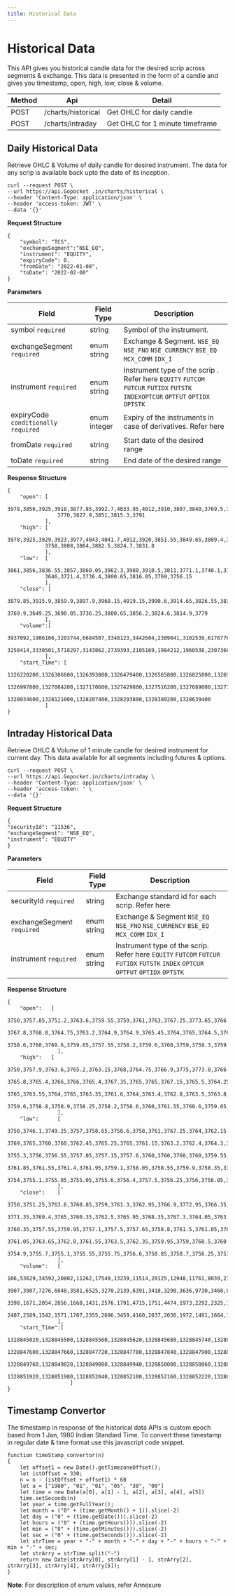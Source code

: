 ```yaml
---
title: Historical Data
---
```


# Historical Data

This API gives you historical candle data for the desired scrip across segments & exchange. This data is presented in the form of a candle and gives you timestamp, open, high, low, close & volume.

| Method | Api                | Detail                          |
| ------ | ------------------ | ------------------------------- |
| POST   | /charts/historical | Get OHLC for daily candle       |
| POST   | /charts/intraday   | Get OHLC for 1 minute timeframe |

## Daily Historical Data

Retrieve OHLC & Volume of daily candle for desired instrument. The data for any scrip is available back upto the date of its inception.

```
curl --request POST \
--url https://api.Gopocket .in/charts/historical \
--header 'Content-Type: application/json' \
--header 'access-token: JWT' \
--data '{}'
```

**Request Structure**

```
{
    "symbol": "TCS",
    "exchangeSegment":"NSE_EQ",
    "instrument": "EQUITY",
    "expiryCode": 0,
    "fromDate": "2022-01-08",
    "toDate": "2022-02-08"
}
```

**Parameters**

| Field                               | Field Type   | Description                                                                                                                     |
| ----------------------------------- | ------------ | ------------------------------------------------------------------------------------------------------------------------------- |
| symbol `required`                   | string       | Symbol of the instrument.                                                                                                       |
| exchangeSegment `required`          | enum string  | Exchange & Segment. `NSE_EQ` `NSE_FNO` `NSE_CURRENCY` `BSE_EQ` `MCX_COMM` `IDX_I`                                               |
| instrument `required`               | enum string  | Instrument type of the scrip . Refer here `EQUITY` `FUTCOM` `FUTCUR` `FUTIDX` `FUTSTK` `INDEXOPTCUR` `OPTFUT` `OPTIDX` `OPTSTK` |
| expiryCode `conditionally required` | enum integer | Expiry of the instruments in case of derivatives. Refer here                                                                    |
| fromDate `required`                 | string       | Start date of the desired range                                                                                                 |
| toDate `required`                   | string       | End date of the desired range                                                                                                   |

**Response Structure**

```
{
    "open": [
                3978,3856,3925,3918,3877.85,3992.7,4033.95,4012,3910,3807,3840,3769.5,3731,3646,3749,
                3770,3827.9,3851,3815.3,3791
            ],
    "high": [
            3978,3925,3929,3923,3977,4043,4041.7,4012,3920,3851.55,3849.65,3809.4,3733.4,3729.8,
            3758,3808,3864,3882.5,3824.7,3831.8
            ],
    "low":  [
            3861,3856,3836.55,3857,3860.05,3962.3,3980,3910.5,3811,3771.1,3740.1,3722.2,3625.1,
            3646,3721.4,3736.4,3800.65,3816.05,3769,3756.15
            ],
    "close": [
            3879.85,3915.9,3859.9,3897.9,3968.15,4019.15,3990.6,3914.65,3826.55,3833.5,3771.35,
            3769.9,3649.25,3690.05,3736.25,3800.65,3856.2,3824.6,3814.9,3779
            ],
    "volume":[
            3937092,1906106,3203744,6684507,3348123,3442604,2389041,3102539,6176776,3112358,
            3258414,3330501,5718297,3143862,2739393,2105169,1984212,1960538,2307366,1919149
            ],
    "start_Time": [
            1326220200,1326306600,1326393000,1326479400,1326565800,1326825000,1326911400,
            1326997800,1327084200,1327170600,1327429800,1327516200,1327689000,1327775400,
            1328034600,1328121000,1328207400,1328293800,1328380200,1328639400
            ]
}
```

## Intraday Historical Data

Retrieve OHLC & Volume of 1 minute candle for desired instrument for current day. This data available for all segments including futures & options.

```
curl --request POST \
--url https://api.Gopocket.in/charts/intraday \
--header 'Content-Type: application/json' \
--header 'access-token: ' \
--data '{}'
```

**Request Structure**

```
{
"securityId": "11536",
"exchangeSegment": "NSE_EQ",
"instrument": "EQUITY"
}
```

**Parameters**

| Field                      | Field Type  | Description                                                                                                                       |
| -------------------------- | ----------- | --------------------------------------------------------------------------------------------------------------------------------- |
| securityId `required`      | string      | Exchange standard id for each scrip. Refer here                                                                                   |
| exchangeSegment `required` | enum string | Exchange & Segment `NSE_EQ` `NSE_FNO` `NSE_CURRENCY` `BSE_EQ` `MCX_COMM` `IDX_I`                                                  |
| instrument `required`      | enum string | Instrument type of the scrip. Refer here `EQUITY` `FUTCOM` `FUTCUR` `FUTIDX` `FUTSTK` `INDEX` `OPTCUR` `OPTFUT` `OPTIDX` `OPTSTK` |

**Response Structure**

```
{
    "open":   [
                    3750,3757.85,3751.2,3763.6,3759.55,3759,3761,3763,3767.25,3773.65,3766.1,3765.65,3767.1,3774.15,3775.9,3774.95,3773.2,3774.7,3772.25,3774.85,3767.2,3768,3768.95,3768.85,3769.3,3773.55,3773.95,3770,3770.25,3769.1,3765.3,3760.2,3762.45,3765.4,
                    3767.8,3768.8,3764.75,3763.2,3764.9,3764.9,3765.45,3764,3765,3764.5,3764.3,3764.85,3765,3762,3764.2,3762.05,3757.55,3757,3754.25,3755.95,3760.75,3760.05,3757.45,3760.2,3757.1,3758.1,3757.6,3758.8,3760.35,3761.05,3761.15,3760.4,3760.25,3760.85,
                    3758.6,3760,3760.6,3759.05,3757.55,3758.2,3759.6,3760,3759,3759.3,3759.9,3758.8,3758.6,3759.5,3759.55,3757.4,3756.9,3757,3756.4,3757.6,3757.6,3757.05,3756.4,3757.95,3756.45,3757.4,3759.95
                ],
    "high":   [
                    3750,3757.9,3763.6,3765.2,3763.15,3768,3764.75,3766.9,3775,3773.8,3766.9,3768.5,3777.7,3777,3777.95,3775.4,3775.95,3775,3775,3774.95,3770.8,3770,3769,3769.85,3773.6,3776,3774.8,3772.15,3773.55,3772.1,3765.3,3763.85,3768.95,3769,3769.85,3769,3766.55,
                    3765.8,3765.4,3766,3766,3765.4,3767.35,3765,3765,3767.15,3765.5,3764.25,3764.2,3762.05,3760,3757.1,3757.3,3761.95,3762,3761,3759.95,3760.2,3758.15,3759.4,3759,3761.5,3762.6,3762.1,3762.75,3761.65,3761.55,3762,3760,3762,3763.7,3762.85,3762.8,3762,3761.85,3764.95,
                    3765,3763.55,3764,3765,3763.35,3761.6,3764,3763.4,3762.8,3763.5,3763.8,3763,3760,3762.55,3761,3761,3761.15,3760.9,3763.4,3761.4,3761.4,3762,3762,3762,3761.95,3762,3762,3758.5,3758.65,3761.45,3760.95,3759.85,3758.55,3757.85,3756.5,3755.9,3756.3,3755.75,3757.4,
                    3759.6,3758.8,3758.9,3758.25,3758.2,3758.6,3760,3761.55,3760.6,3759.05,3758.4,3759.6,3760.9,3760.25,3763.55,3761,3760.95,3760,3759.65,3759.55,3759.55,3758.7,3757.05,3757.35,3756.95,3758.25,3758,3758.8,3758.4,3759.85,3758.9,3759.35,3759.95
                ],
    "low":      [
                    3750,3746.1,3749.25,3757,3758.65,3758.6,3758,3761,3767.25,3764,3762.15,3765.15,3767.1,3772.25,3772.55,3772.35,3773.2,3772,3771.6,3767.3,3767,3767.4,3766.1,3767.55,3769.3,3773,3770,3768.85,
                    3769,3765,3760,3760,3762.45,3765.25,3765,3761.15,3763.2,3762.4,3764.3,3764,3764,3763.5,3764.25,3762.65,3763.55,3764.15,3762,3761.05,3761.5,3756.7,3756.65,3752.75,3753,3755.5,3758.15,3757.55,
                    3755.3,3756,3756.55,3757.05,3757.15,3757.6,3760,3760,3760,3760,3759.55,3759.5,3758.05,3759.5,3761.05,3760.3,3760.05,3760.1,3759,3761.1,3762.85,3761.2,3759.55,3761.05,3760.95,3760,3760,
                    3761.85,3761.55,3761.4,3761.95,3759.1,3758.05,3758.55,3759.9,3758.35,3760,3759.8,3759.5,3760,3759.75,3759.65,3760,3760.15,3760.1,3760,3756.5,3757.9,3758.45,3758.8,3759,3758,3757,3753.6,
                    3754,3755.1,3755.05,3755.05,3755.6,3756.4,3757.5,3756.25,3756,3756.05,3756.1,3756.7,3759.45,3758.3,3757.15,3756.85,3757.05,3759,3758.4,3759,3758,3758.65,3758,3758.5,3758.55,3758,3756.5,3756.15,3756,3755.35,3755.9,3756.05,3756,3756,3756.2,3756.45,3756.7,3756.9
                ],
    "close":    [
                    3750,3751.25,3763.6,3760.85,3759,3761.3,3762.95,3766.9,3772.95,3766.35,3765.55,3767.3,3774.1,3774.95,3775,3773,3775,3772.15,3774.95,3767.95,3768.5,3769,3768.55,3769.85,3773.15,3774,3770,
                    3771.35,3769.4,3765,3760.35,3762.5,3765.95,3768.35,3767.3,3764.05,3763.2,3764.95,3764.95,3765.45,3764,3764.9,3764.6,3764.3,3764.95,3765,3762,3764.2,3762.1,3758,3757.1,3753.85,3755.95,3760.65,
                    3760.35,3757.55,3759.95,3757.1,3757.5,3757.65,3758.8,3761.5,3761.05,3761.15,3761.1,3760.25,3759.55,3760,3759.5,3761.1,3761.55,3761,3761,3760.2,3761.6,3763.35,3762.85,3761.55,3762.6,3763.35,3761,
                    3761.05,3763.65,3762.8,3761.55,3763.5,3762.35,3759.95,3759,3760.5,3760.3,3761,3760.9,3759.9,3761.3,3761.3,3760,3760.7,3760.05,3760.9,3761.95,3762,3758.35,3758.45,3758.45,3760.9,3759.9,3758.55,3757,
                    3754.9,3755.7,3755.1,3755.55,3755.75,3756.6,3758.85,3758.7,3756.25,3757.4,3757.65,3758.6,3760,3760.6,3759.05,3757.55,3756.85,3759.2,3759.5,3759,3759.65,3759.9,3758.8,3759.65,3759.5,3759.55,3758.85,3756.9,3756.9,3756.4,3756.6,3756.2,3757.5,3756.4,3757.9,3756.3,3757.35,3758.75,3756.9
                ],
    "volume":   [
                    166,53629,34592,20802,11262,17549,13239,11514,20125,12948,11761,8039,21998,9373,13171,9564,7287,6217,13260,5135,9676,5218,7365,3541,5547,13108,3659,4587,6499,12101,12766,12216,7619,8063,9830,6717,5976,
                    3907,3907,7276,6048,3581,6525,3270,2139,6391,3418,3290,3636,9730,3460,8773,4929,7772,6410,5050,3300,5275,1871,1951,1901,2265,3353,2221,2822,2668,2840,3109,1995,3522,6635,2914,2056,2781,3331,3383,3125,2235,6889,
                    3398,1671,2054,2856,1668,1431,2576,1791,4715,1751,4474,1973,2292,2325,1845,2906,2240,2032,2984,2262,2980,2796,3117,7508,1971,2004,3972,2181,2511,2316,5713,2506,1717,1967,2072,2304,2248,1861,1503,2358,1845,2329,
                    2407,2589,1542,1571,1707,2355,2696,3459,4160,2037,2036,1972,1491,1664,1846,2049,2149,3937,2603,1765,2005,2867,2141,2103,2279,2490,2111
                ],
    "start_Time":[
                    1328845020,1328845500,1328845560,1328845620,1328845680,1328845740,1328845800,1328845860,1328845920,1328845980,1328846040,1328846100,1328846160,1328846220,1328846280,1328846340,1328846400,1328846460,1328846520,1328846580,1328846640,1328846700,1328846760,1328846820,1328846880,1328846940,1328847000,1328847060,1328847120,1328847180,1328847240,1328847300,1328847360,1328847420,1328847480,1328847540,
                    1328847600,1328847660,1328847720,1328847780,1328847840,1328847900,1328847960,1328848020,1328848080,1328848140,1328848200,1328848260,1328848320,1328848380,1328848440,1328848500,1328848560,1328848620,1328848680,1328848740,1328848800,1328848860,1328848920,1328848980,1328849040,1328849100,1328849160,1328849220,1328849280,1328849340,1328849400,1328849460,1328849520,1328849580,1328849640,1328849700,
                    1328849760,1328849820,1328849880,1328849940,1328850000,1328850060,1328850120,1328850180,1328850240,1328850300,1328850360,1328850420,1328850480,1328850540,1328850600,1328850660,1328850720,1328850780,1328850840,1328850900,1328850960,1328851020,1328851080,1328851140,1328851200,1328851260,1328851320,1328851380,1328851440,1328851500,1328851560,1328851620,1328851680,1328851740,1328851800,1328851860,
                    1328851920,1328851980,1328852040,1328852100,1328852160,1328852220,1328852280,1328852340,1328852400,1328852460,1328852520,1328852580,1328852640,1328852700,1328852760,1328852820,1328852880,1328852940,1328853000,1328853060,1328853120,1328853180,1328853240,1328853300,1328853360,1328853420,1328853480,1328853540,1328853600,1328853660,1328853720,1328853780,1328853840,1328853900,1328853960,1328854020,1328854080,1328854140,1328854200,1328854260
                    ]
}
```

## Timestamp Convertor

The timestamp in response of the historical data APIs is custom epoch based from 1 Jan, 1980 Indian Standard Time. To convert these timestamp in regular date & time format use this javascript code snippet.

```
function timeStamp_convertor(n)
{
    let offset1 = new Date().getTimezoneOffset();
    let istOffset = 330;
    n = n - (istOffset + offset1) * 60
    let a = ["1980", "01", "01", "05", "30", "00"]
    let time = new Date(a[0], a[1] - 1, a[2], a[3], a[4], a[5])
    time.setSeconds(n)
    let year = time.getFullYear();
    let month = ("0" + (time.getMonth() + 1)).slice(-2)
    let day = ("0" + (time.getDate())).slice(-2)
    let hours = ("0" + (time.getHours())).slice(-2)
    let min = ("0" + (time.getMinutes())).slice(-2)
    let sec = ("0" + (time.getSeconds())).slice(-2)
    let strTime = year + "-" + month + "-" + day + "-" + hours + "-" + min + "-" + sec;
    let strArry = strTime.split("-")
    return new Date(strArry[0], strArry[1] - 1, strArry[2], strArry[3], strArry[4], strArry[5]);
}
```

**Note**: For description of enum values, refer Annexure
